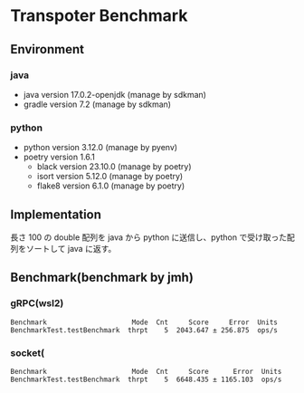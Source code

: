 # Transpoter Benchmark

## Environment

### java

- java version 17.0.2-openjdk (manage by sdkman)
- gradle version 7.2 (manage by sdkman)

### python

- python version 3.12.0 (manage by pyenv)
- poetry version 1.6.1
  - black version 23.10.0 (manage by poetry)
  - isort version 5.12.0 (manage by poetry)
  - flake8 version 6.1.0 (manage by poetry)

## Implementation

長さ 100 の double 配列を java から python に送信し、python で受け取った配列をソートして java に返す。

## Benchmark(benchmark by jmh)

### gRPC(wsl2)

```
Benchmark                     Mode  Cnt     Score     Error  Units
BenchmarkTest.testBenchmark  thrpt    5  2043.647 ± 256.875  ops/s
```

### socket(

```
Benchmark                     Mode  Cnt     Score      Error  Units
BenchmarkTest.testBenchmark  thrpt    5  6648.435 ± 1165.103  ops/s
```
